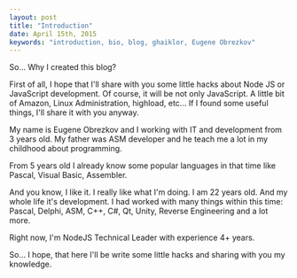 ```yaml
---
layout: post
title: "Introduction"
date: April 15th, 2015
keywords: "introduction, bio, blog, ghaiklor, Eugene Obrezkov"
---
```


So... Why I created this blog?

First of all, I hope that I'll share with you some little hacks about Node JS or JavaScript development. Of course, it will be not only JavaScript. A little bit of Amazon, Linux Administration, highload, etc... If I found some useful things, I'll share it with you anyway.

<!--MORE-->

My name is Eugene Obrezkov and I working with IT and development from 3 years old. My father was ASM developer and he teach me a lot in my childhood about programming.

From 5 years old I already know some popular languages in that time like Pascal, Visual Basic, Assembler.

And you know, I like it. I really like what I'm doing. I am 22 years old. And my whole life it's development. I had worked with many things within this time: Pascal, Delphi, ASM, C++, C#, Qt, Unity, Reverse Engineering and a lot more.

Right now, I'm NodeJS Technical Leader with experience 4+ years.

So... I hope, that here I'll be write some little hacks and sharing with you my knowledge.
